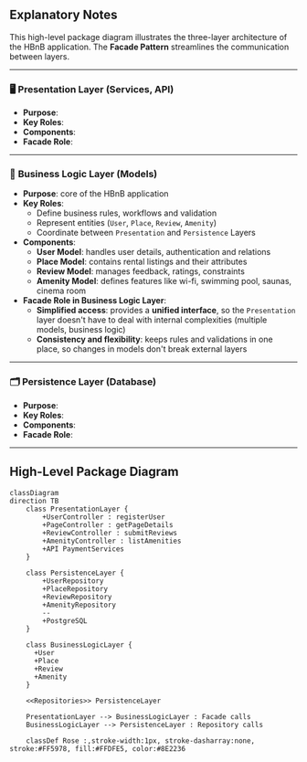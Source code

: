 ## Explanatory Notes

This high-level package diagram illustrates the three-layer architecture of the HBnB application.
The **Facade Pattern** streamlines the communication between layers.

---

### 🖥️ **Presentation Layer (Services, API)**

- **Purpose**:
- **Key Roles**:
- **Components**:
- **Facade Role**:

---

### 🔗 **Business Logic Layer (Models)**

- **Purpose**: core of the HBnB application
- **Key Roles**:
  - Define business rules, workflows and validation
  - Represent entities (`User`, `Place`, `Review`, `Amenity`)
  - Coordinate between `Presentation` and `Persistence` Layers
- **Components**:
  - **User Model**: handles user details, authentication and relations
  - **Place Model**: contains rental listings and their attributes
  - **Review Model**: manages feedback, ratings, constraints
  - **Amenity Model**: defines features like wi-fi, swimming pool, saunas, cinema room
- **Facade Role in Business Logic Layer**:
  - **Simplified access**: provides a **unified interface**, so the `Presentation` layer doesn't have to deal with internal complexities (multiple models, business logic)
  - **Consistency and flexibility**: keeps rules and validations in one place, so changes in models don't break external layers

---

### 🗂️ **Persistence Layer (Database)**

- **Purpose**:
- **Key Roles**:
- **Components**:
- **Facade Role**:

---

## High-Level Package Diagram

```mermaid
classDiagram
direction TB
    class PresentationLayer {
	    +UserController : registerUser
	    +PageController : getPageDetails
	    +ReviewController : submitReviews
	    +AmenityController : listAmenities
	    +API PaymentServices
    }

    class PersistenceLayer {
	    +UserRepository
	    +PlaceRepository
	    +ReviewRepository
	    +AmenityRepository
	    --
	    +PostgreSQL
    }

    class BusinessLogicLayer {
      +User
      +Place
      +Review
      +Amenity
    }

	<<Repositories>> PersistenceLayer

    PresentationLayer --> BusinessLogicLayer : Facade calls
    BusinessLogicLayer --> PersistenceLayer : Repository calls

	classDef Rose :,stroke-width:1px, stroke-dasharray:none, stroke:#FF5978, fill:#FFDFE5, color:#8E2236

```
